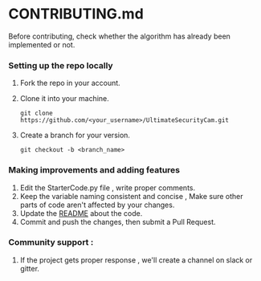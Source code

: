 # CONTRIBUTING.md

Before contributing, check whether the algorithm has already been implemented or not.

### Setting up the repo locally

1. Fork the repo in your account.

2. Clone it into your machine.

   ```
   git clone https://github.com/<your_username>/UltimateSecurityCam.git
   ```

3. Create a branch for your version.

   ```
   git checkout -b <branch_name>
   ```

### Making improvements and adding features

1. Edit the StarterCode.py file , write proper comments.
2. Keep the variable naming consistent and concise , Make sure other parts of code aren't affected by your changes.
3. Update the [README](README.md) about the code.
4. Commit and push the changes, then submit a Pull Request.

### Community support :
 1. If the project gets proper response , we'll create a channel on slack or gitter.
